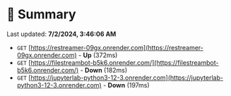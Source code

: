 # 📖 Summary
Last updated: **7/2/2024, 3:46:06 AM**

- `GET` [https://restreamer-09gx.onrender.com](https://restreamer-09gx.onrender.com) - **Up** (372ms)
- `GET` [https://filestreambot-b5k6.onrender.com/](https://filestreambot-b5k6.onrender.com/) - **Down** (182ms)
- `GET` [https://jupyterlab-python3-12-3.onrender.com](https://jupyterlab-python3-12-3.onrender.com) - **Down** (197ms)
